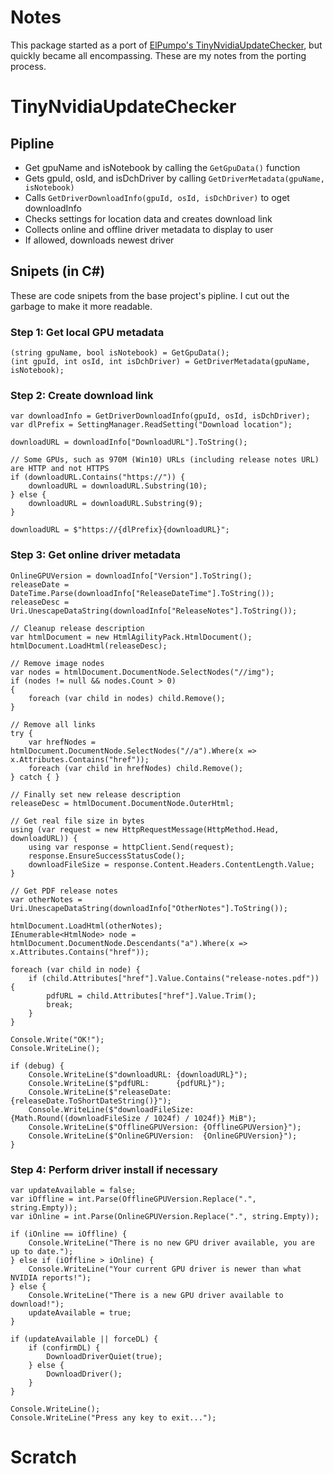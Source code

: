 # Notes

This package started as a port of [ElPumpo's TinyNvidiaUpdateChecker](https://github.com/ElPumpo/TinyNvidiaUpdateChecker),
but quickly became all encompassing. These are my notes from the porting process.

# TinyNvidiaUpdateChecker 

## Pipline
* Get gpuName and isNotebook by calling the `GetGpuData()` function
* Gets gpuId, osId, and isDchDriver by calling `GetDriverMetadata(gpuName, isNotebook)`
* Calls `GetDriverDownloadInfo(gpuId, osId, isDchDriver)` to oget downloadInfo
* Checks settings for location data and creates download link
* Collects online and offline driver metadata to display to user
* If allowed, downloads newest driver


## Snipets (in C#)

These are code snipets from the base project's pipline. I cut out the garbage to make it more readable.

### Step 1: Get local GPU metadata
```
(string gpuName, bool isNotebook) = GetGpuData();
(int gpuId, int osId, int isDchDriver) = GetDriverMetadata(gpuName, isNotebook);
```

### Step 2: Create download link
```
var downloadInfo = GetDriverDownloadInfo(gpuId, osId, isDchDriver);
var dlPrefix = SettingManager.ReadSetting("Download location");

downloadURL = downloadInfo["DownloadURL"].ToString();
            
// Some GPUs, such as 970M (Win10) URLs (including release notes URL) are HTTP and not HTTPS
if (downloadURL.Contains("https://")) {
    downloadURL = downloadURL.Substring(10);
} else {
    downloadURL = downloadURL.Substring(9);
}

downloadURL = $"https://{dlPrefix}{downloadURL}";
```

### Step 3: Get online driver metadata
```
OnlineGPUVersion = downloadInfo["Version"].ToString();
releaseDate = DateTime.Parse(downloadInfo["ReleaseDateTime"].ToString());
releaseDesc = Uri.UnescapeDataString(downloadInfo["ReleaseNotes"].ToString());

// Cleanup release description
var htmlDocument = new HtmlAgilityPack.HtmlDocument();
htmlDocument.LoadHtml(releaseDesc);

// Remove image nodes
var nodes = htmlDocument.DocumentNode.SelectNodes("//img");
if (nodes != null && nodes.Count > 0)
{
    foreach (var child in nodes) child.Remove();
}

// Remove all links
try {
    var hrefNodes = htmlDocument.DocumentNode.SelectNodes("//a").Where(x => x.Attributes.Contains("href"));
    foreach (var child in hrefNodes) child.Remove();
} catch { }

// Finally set new release description
releaseDesc = htmlDocument.DocumentNode.OuterHtml;

// Get real file size in bytes
using (var request = new HttpRequestMessage(HttpMethod.Head, downloadURL)) {
    using var response = httpClient.Send(request);
    response.EnsureSuccessStatusCode();
    downloadFileSize = response.Content.Headers.ContentLength.Value;
}

// Get PDF release notes
var otherNotes = Uri.UnescapeDataString(downloadInfo["OtherNotes"].ToString());

htmlDocument.LoadHtml(otherNotes);
IEnumerable<HtmlNode> node = htmlDocument.DocumentNode.Descendants("a").Where(x => x.Attributes.Contains("href"));

foreach (var child in node) {
    if (child.Attributes["href"].Value.Contains("release-notes.pdf")) {
        pdfURL = child.Attributes["href"].Value.Trim();
        break;
    }
}

Console.Write("OK!");
Console.WriteLine();

if (debug) {
    Console.WriteLine($"downloadURL: {downloadURL}");
    Console.WriteLine($"pdfURL:      {pdfURL}");
    Console.WriteLine($"releaseDate: {releaseDate.ToShortDateString()}");
    Console.WriteLine($"downloadFileSize:  {Math.Round((downloadFileSize / 1024f) / 1024f)} MiB");
    Console.WriteLine($"OfflineGPUVersion: {OfflineGPUVersion}");
    Console.WriteLine($"OnlineGPUVersion:  {OnlineGPUVersion}");
}
```

### Step 4: Perform driver install if necessary
```
var updateAvailable = false;
var iOffline = int.Parse(OfflineGPUVersion.Replace(".", string.Empty));
var iOnline = int.Parse(OnlineGPUVersion.Replace(".", string.Empty));

if (iOnline == iOffline) {
    Console.WriteLine("There is no new GPU driver available, you are up to date.");
} else if (iOffline > iOnline) {
    Console.WriteLine("Your current GPU driver is newer than what NVIDIA reports!");
} else {
    Console.WriteLine("There is a new GPU driver available to download!");
    updateAvailable = true;
}

if (updateAvailable || forceDL) {
    if (confirmDL) {
        DownloadDriverQuiet(true);
    } else {
        DownloadDriver();
    }
}

Console.WriteLine();
Console.WriteLine("Press any key to exit...");
```



# Scratch


